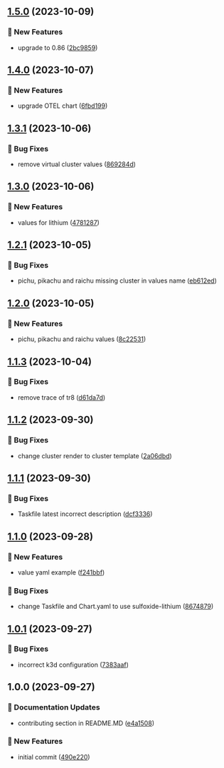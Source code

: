 ## [1.5.0](https://github.com/AtomiCloud/sulfoxide.lithium/compare/v1.4.0...v1.5.0) (2023-10-09)


### 🚀 New Features

* upgrade to 0.86 ([2bc9859](https://github.com/AtomiCloud/sulfoxide.lithium/commit/2bc98599156881488be16903f323dc23a11c9988))

## [1.4.0](https://github.com/AtomiCloud/sulfoxide.lithium/compare/v1.3.1...v1.4.0) (2023-10-07)


### 🚀 New Features

* upgrade OTEL chart ([6fbd199](https://github.com/AtomiCloud/sulfoxide.lithium/commit/6fbd19939eda05849710344ebd42cd72254e81bd))

## [1.3.1](https://github.com/AtomiCloud/sulfoxide.lithium/compare/v1.3.0...v1.3.1) (2023-10-06)


### 🐛 Bug Fixes

* remove virtual cluster values ([869284d](https://github.com/AtomiCloud/sulfoxide.lithium/commit/869284dadb260a54992482b1e7ab79c7c2ad1dcc))

## [1.3.0](https://github.com/AtomiCloud/sulfoxide.lithium/compare/v1.2.1...v1.3.0) (2023-10-06)


### 🚀 New Features

* values for lithium ([4781287](https://github.com/AtomiCloud/sulfoxide.lithium/commit/4781287a8301e128a7a1e02510fd5127d5ea1427))

## [1.2.1](https://github.com/AtomiCloud/sulfoxide.lithium/compare/v1.2.0...v1.2.1) (2023-10-05)


### 🐛 Bug Fixes

* pichu, pikachu and raichu missing cluster in values name ([eb612ed](https://github.com/AtomiCloud/sulfoxide.lithium/commit/eb612ed44f138d5f3b51249793a724a41f98b862))

## [1.2.0](https://github.com/AtomiCloud/sulfoxide.lithium/compare/v1.1.3...v1.2.0) (2023-10-05)


### 🚀 New Features

* pichu, pikachu and raichu values ([8c22531](https://github.com/AtomiCloud/sulfoxide.lithium/commit/8c225319e4e5ce71d97ab1980d93647bb2e4867f))

## [1.1.3](https://github.com/AtomiCloud/sulfoxide.lithium/compare/v1.1.2...v1.1.3) (2023-10-04)


### 🐛 Bug Fixes

* remove trace of tr8 ([d61da7d](https://github.com/AtomiCloud/sulfoxide.lithium/commit/d61da7d4c8f6d1b6ab71538b4c3eab847ed7ef4f))

## [1.1.2](https://github.com/AtomiCloud/sulfoxide.lithium/compare/v1.1.1...v1.1.2) (2023-09-30)


### 🐛 Bug Fixes

* change cluster render to cluster template ([2a06dbd](https://github.com/AtomiCloud/sulfoxide.lithium/commit/2a06dbd3bc2760f36766083301f0aa69d47363fa))

## [1.1.1](https://github.com/AtomiCloud/sulfoxide.lithium/compare/v1.1.0...v1.1.1) (2023-09-30)


### 🐛 Bug Fixes

* Taskfile latest incorrect description ([dcf3336](https://github.com/AtomiCloud/sulfoxide.lithium/commit/dcf3336c9156f1839c95b3dde609fa96607bd60a))

## [1.1.0](https://github.com/AtomiCloud/sulfoxide.lithium/compare/v1.0.1...v1.1.0) (2023-09-28)


### 🚀 New Features

* value yaml example ([f241bbf](https://github.com/AtomiCloud/sulfoxide.lithium/commit/f241bbf4af88839aa6657391e910989377af5863))


### 🐛 Bug Fixes

* change Taskfile and Chart.yaml to use sulfoxide-lithium ([8674879](https://github.com/AtomiCloud/sulfoxide.lithium/commit/8674879cb65c7a1d299acf99d0da783d62e2d9df))

## [1.0.1](https://github.com/AtomiCloud/sulfoxide.lithium/compare/v1.0.0...v1.0.1) (2023-09-27)


### 🐛 Bug Fixes

* incorrect k3d configuration ([7383aaf](https://github.com/AtomiCloud/sulfoxide.lithium/commit/7383aaf1f31390ce2e67519499667b6233b9d4b0))

## 1.0.0 (2023-09-27)


### 📝 Documentation Updates

* contributing section in README.MD ([e4a1508](https://github.com/AtomiCloud/sulfoxide.lithium/commit/e4a15089fa6b3c35d559a4196983c91c87b09fcb))


### 🚀 New Features

* initial commit ([490e220](https://github.com/AtomiCloud/sulfoxide.lithium/commit/490e2201b44df6db5cd30e75db7455020252d70e))
